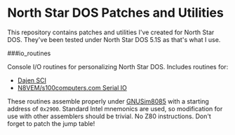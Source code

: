 North Star DOS Patches and Utilities
====================================

This repository contains patches and utilities I've created for North Star DOS. They've been tested under North Star DOS 5.1S as that's what I use.

###io_routines

Console I/O routines for personalizing North Star DOS. Includes routines for:

* [Dajen SCI](http://www.glitchwrks.com/2011/11/03/Dajen-SCI/)
* [N8VEM/s100computers.com Serial IO](http://www.s100computers.com/My%20System%20Pages/Serial%20IO%20Board/Serial%20IO%20Board.htm)

These routines assemble properly under [GNUSim8085](http://gnusim8085.org/) with a starting address of `0x2900`. Standard Intel mnemonics are used, so modification for use with other assemblers should be trivial. No Z80 instructions. Don't forget to patch the jump table!
